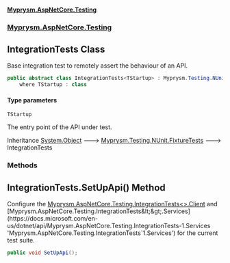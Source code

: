 #### [Myprysm.AspNetCore.Testing](index.md 'index')
### [Myprysm.AspNetCore.Testing](index.md#Myprysm.AspNetCore.Testing 'Myprysm.AspNetCore.Testing')

## IntegrationTests<TStartup> Class

Base integration test to remotely assert the behaviour of an API.

```csharp
public abstract class IntegrationTests<TStartup> : Myprysm.Testing.NUnit.FixtureTests
    where TStartup : class
```
#### Type parameters

<a name='Myprysm.AspNetCore.Testing.IntegrationTests_TStartup_.TStartup'></a>

`TStartup`

The entry point of the API under test.

Inheritance [System.Object](https://docs.microsoft.com/en-us/dotnet/api/System.Object 'System.Object') &#129106; [Myprysm.Testing.NUnit.FixtureTests](https://docs.microsoft.com/en-us/dotnet/api/Myprysm.Testing.NUnit.FixtureTests 'Myprysm.Testing.NUnit.FixtureTests') &#129106; IntegrationTests<TStartup>
### Methods

<a name='Myprysm.AspNetCore.Testing.IntegrationTests_TStartup_.SetUpApi()'></a>

## IntegrationTests<TStartup>.SetUpApi() Method

Configure the [Myprysm.AspNetCore.Testing.IntegrationTests&lt;&gt;.Client](https://docs.microsoft.com/en-us/dotnet/api/Myprysm.AspNetCore.Testing.IntegrationTests-1.Client 'Myprysm.AspNetCore.Testing.IntegrationTests`1.Client') and [Myprysm.AspNetCore.Testing.IntegrationTests&lt;&gt;.Services](https://docs.microsoft.com/en-us/dotnet/api/Myprysm.AspNetCore.Testing.IntegrationTests-1.Services 'Myprysm.AspNetCore.Testing.IntegrationTests`1.Services') for the current test suite.

```csharp
public void SetUpApi();
```
